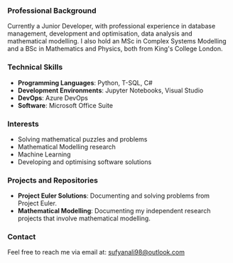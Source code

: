 ### Professional Background
Currently a Junior Developer, with professional experience in database management, development and optimisation, data analysis and mathematical modelling. I also hold an MSc in Complex Systems Modelling and a BSc in Mathematics and Physics, both from King's College London.

### Technical Skills
- **Programming Languages**: Python, T-SQL, C#
- **Development Environments**: Jupyter Notebooks, Visual Studio
- **DevOps**: Azure DevOps
- **Software**: Microsoft Office Suite

### Interests
- Solving mathematical puzzles and problems
- Mathematical Modelling research
- Machine Learning
- Developing and optimising software solutions

### Projects and Repositories
- **Project Euler Solutions**: Documenting and solving problems from Project Euler.
- **Mathematical Modelling**: Documenting my independent research projects that involve mathematical modelling.

### Contact
Feel free to reach me via email at: sufyanali98@outlook.com
<!---
sufali10/sufali10 is a ✨ special ✨ repository because its `README.md` (this file) appears on your GitHub profile.
You can click the Preview link to take a look at your changes.
--->
